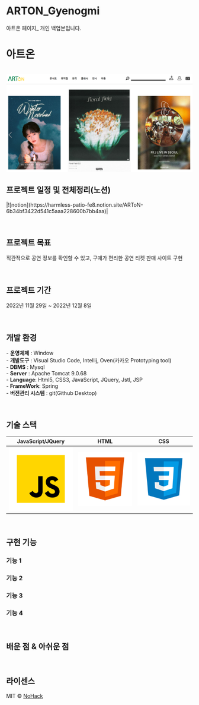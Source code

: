 # ARTON_Gyenogmi
아트온 페이지_ 개인 백업본입니다.
# 아트온

<p align="center">
  <br>
  <img src="./img/arton_cate_.PNG">
  <br>
</p>

## 프로젝트 일정 및 전체정리(노션)

<p align="justify">
|![notion](https://harmless-patio-fe8.notion.site/ARToN-6b34bf3422d541c5aaa228600b7bb4aa)|
</p>

<br>


## 프로젝트 목표

<p align="justify">
직관적으로 공연 정보를 확인할 수 있고, 구매가 편리한 공연 티켓 판매 사이트 구현
</p>

<br>

## 프로젝트 기간

<p align="justify">
2022년 11월 29일 ~ 2022년 12월 8일
</p>

<br>


## 개발 환경

<p align="justify">
  - <b>운영체제</b>	: Window
  <br>
- <b>개발도구</b>	: Visual Studio Code, Intellij, Oven(카카오 Prototyping tool)
  <br>
- <b>DBMS</b>	: Mysql
  <br>
- <b>Server</b> : Apache Tomcat 9.0.68
  <br>
- <b>Language</b>: Html5, CSS3, JavaScript, JQuery, Jstl, JSP
  <br>
- <b>FrameWork</b>: Spring
  <br>
- <b>버전관리 시스템</b>	: git(Github Desktop)
  <br>
</p>

<br>

## 기술 스택

| JavaScript/JQuery |  HTML    |  CSS    |
| :---------------: | :------: | :-----: |
|      ![js]        | ![html]  | ![css]  |

<br>

## 구현 기능

### 기능 1

### 기능 2

### 기능 3

### 기능 4

<br>

## 배운 점 & 아쉬운 점

<p align="justify">

</p>

<br>

## 라이센스

MIT &copy; [NoHack](mailto:lbjp114@gmail.com)

<!-- Stack Icon Refernces -->

[js]: ./images/stack/javascript.svg
[jquery]: ./images/stack/jquery.PNG
[html]: ./images/stack/html.svg
[css]: ./images/stack/css.svg
[notion]: ./images/stack/notion.svg

